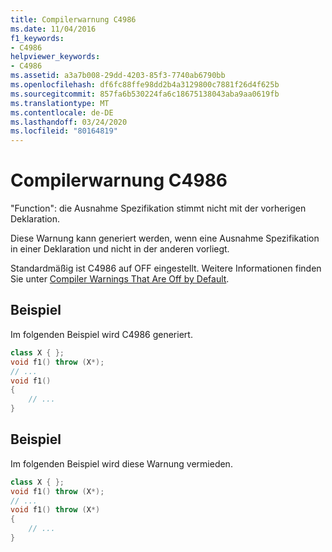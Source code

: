 ```yaml
---
title: Compilerwarnung C4986
ms.date: 11/04/2016
f1_keywords:
- C4986
helpviewer_keywords:
- C4986
ms.assetid: a3a7b008-29dd-4203-85f3-7740ab6790bb
ms.openlocfilehash: df6fc88ffe98dd2b4a3129800c7881f26d4f625b
ms.sourcegitcommit: 857fa6b530224fa6c18675138043aba9aa0619fb
ms.translationtype: MT
ms.contentlocale: de-DE
ms.lasthandoff: 03/24/2020
ms.locfileid: "80164819"
---
```

# <a name="compiler-warning-c4986"></a>Compilerwarnung C4986

"Function": die Ausnahme Spezifikation stimmt nicht mit der vorherigen Deklaration.

Diese Warnung kann generiert werden, wenn eine Ausnahme Spezifikation in einer Deklaration und nicht in der anderen vorliegt.

Standardmäßig ist C4986 auf OFF eingestellt. Weitere Informationen finden Sie unter [Compiler Warnings That Are Off by Default](../../preprocessor/compiler-warnings-that-are-off-by-default.md).

## <a name="example"></a>Beispiel

Im folgenden Beispiel wird C4986 generiert.

```cpp
class X { };
void f1() throw (X*);
// ...
void f1()
{
    // ...
}
```

## <a name="example"></a>Beispiel

Im folgenden Beispiel wird diese Warnung vermieden.

```cpp
class X { };
void f1() throw (X*);
// ...
void f1() throw (X*)
{
    // ...
}
```
